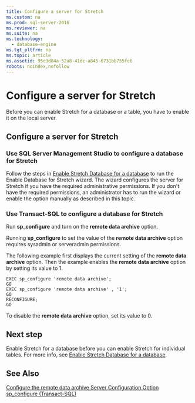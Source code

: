 ```yaml
---
title: Configure a server for Stretch
ms.custom: na
ms.prod: sql-server-2016
ms.reviewer: na
ms.suite: na
ms.technology: 
  - database-engine
ms.tgt_pltfrm: na
ms.topic: article
ms.assetid: 95c3d84a-52a8-41dc-a845-6731bb755fc6
robots: noindex,nofollow
---
```

# Configure a server for Stretch
  Before you can enable Stretch for a database or a table, you have to enable it on the local server.  
  
## Configure a server for Stretch  
  
### Use SQL Server Management Studio to configure a database for Stretch  
 Follow the steps in [Enable Stretch Database for a database](../../Topics/TopicNameContainA/Enable-Stretch-Database-for-a-database.md) to run the Enable Database for Stretch wizard. The wizard configures the server for Stretch if you have the required administrative permissions. If you don't have the required permissions, an administrator has to run the wizard or enable the option manually as described in this topic.  
  
### Use Transact\-SQL to configure a database for Stretch  
 Run **sp\_configure** and turn on the **remote data archive** option.  
  
 Running **sp\_configure** to set the value of the **remote data archive** option requires sysadmin or serveradmin permissions.  
  
 The following example first displays the current setting of the **remote data archive** option. Then the example enables the **remote data archive** option by setting its value to 1.  
  
```  
EXEC sp_configure 'remote data archive';  
GO  
EXEC sp_configure 'remote data archive' , '1';  
GO  
RECONFIGURE;  
GO  
```  
  
 To disable the **remote data archive** option, set its value to 0.  
  
## Next step  
 Enable Stretch for a database before you can enable Stretch for individual tables. For more info, see [Enable Stretch Database for a database](../../Topics/TopicNameContainA/Enable-Stretch-Database-for-a-database.md).  
  
## See Also  
 [Configure the remote data archive Server Configuration Option](../../Topics/TopicNameNotContainA/Configure-the-remote-data-archive-Server-Configuration-Option.md)   
 [sp_configure &#40;Transact-SQL&#41;](../Topic/sp_configure%20\(Transact-SQL\).md)  
  
  